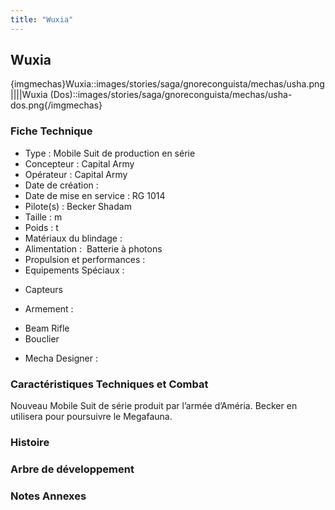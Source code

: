 ```yaml
---
title: "Wuxia"
---
```


Wuxia
-----


{imgmechas}Wuxia::images/stories/saga/gnoreconguista/mechas/usha.png||||Wuxia (Dos)::images/stories/saga/gnoreconguista/mechas/usha-dos.png{/imgmechas}


### Fiche Technique


- Type : Mobile Suit de production en série   
- Concepteur : Capital Army   
- Opérateur : Capital Army   
- Date de création :   
- Date de mise en service : RG 1014   
- Pilote(s) : Becker Shadam   
- Taille : m   
- Poids : t   
- Matériaux du blindage :   
- Alimentation :  Batterie à photons  
- Propulsion et performances :   
- Equipements Spéciaux :


* Capteurs


- Armement :


* Beam Rifle
* Bouclier


- Mecha Designer :


### Caractéristiques Techniques et Combat


Nouveau Mobile Suit de série produit par l’armée d’Améria. Becker en utilisera pour poursuivre le Megafauna.


### Histoire


### Arbre de développement


### Notes Annexes

